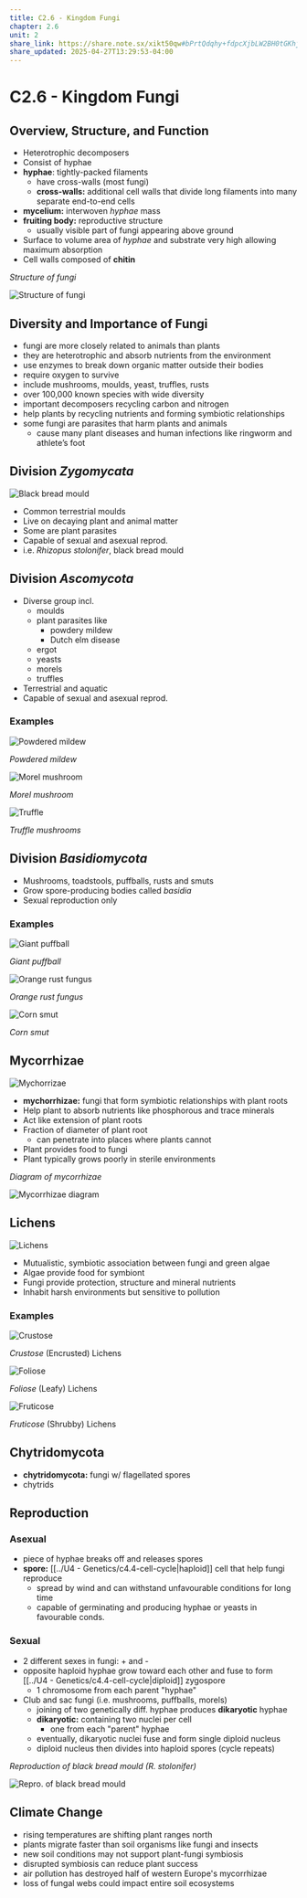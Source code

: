 ```yaml
---
title: C2.6 - Kingdom Fungi
chapter: 2.6
unit: 2
share_link: https://share.note.sx/xikt50qw#bPrtQdqhy+fdpcXjbLW2BH0tGKhjsVb2H90YxKNTEuQ
share_updated: 2025-04-27T13:29:53-04:00
---
```


# C2.6 - Kingdom Fungi

## Overview, Structure, and Function

- Heterotrophic decomposers
- Consist of hyphae
- **hyphae**: tightly-packed filaments
	- have cross-walls (most fungi)
	- **cross-walls:** additional cell walls that divide long filaments into many separate end-to-end cells
- **mycelium:** interwoven *hyphae* mass
- **fruiting body:** reproductive structure
	- usually visible part of fungi appearing above ground
- Surface to volume area of *hyphae* and substrate very high allowing maximum absorption
- Cell walls composed of **chitin**

*Structure of fungi*

![Structure of fungi](img/c2.6/c2.6-fungi-struct.png)

## Diversity and Importance of Fungi

- fungi are more closely related to animals than plants
- they are heterotrophic and absorb nutrients from the environment
- use enzymes to break down organic matter outside their bodies
- require oxygen to survive
- include mushrooms, moulds, yeast, truffles, rusts
- over 100,000 known species with wide diversity
- important decomposers recycling carbon and nitrogen
- help plants by recycling nutrients and forming symbiotic relationships
- some fungi are parasites that harm plants and animals
	- cause many plant diseases and human infections like ringworm and athlete’s foot

## Division *Zygomycata*

![Black bread mould](img/c2.6/c2.6-bread-mould.gif)

- Common terrestrial moulds
- Live on decaying plant and animal matter
- Some are plant parasites
- Capable of sexual and asexual reprod.
- i.e. *Rhizopus stolonifer*, black bread mould

## Division *Ascomycota*

- Diverse group incl.
  - moulds
  - plant parasites like
    - powdery mildew
    - Dutch elm disease
  - ergot
  - yeasts
  - morels
  - truffles
- Terrestrial and aquatic
- Capable of sexual and asexual reprod.

### Examples

![Powdered mildew](img/c2.6/c2.6-powdered-mildew.jpg)

*Powdered mildew*

![Morel mushroom](img/c2.6/c2.6-morel-mushroom.jpg)

*Morel mushroom*

![Truffle](img/c2.6/c2.6-truffles.jpg)

*Truffle mushrooms*

## Division *Basidiomycota*

- Mushrooms, toadstools, puffballs, rusts and smuts
- Grow spore-producing bodies called *basidia*
- Sexual reproduction only

### Examples

![Giant puffball](img/c2.6/c2.6-giant-puffball.jpg)

*Giant puffball*

![Orange rust fungus](img/c2.6/c2.6-orange-rust.jpg)

*Orange rust fungus*

![Corn smut](img/c2.6/c2.6-corn-smut.jpg)

*Corn smut*

## Mycorrhizae

![Mychorrizae](img/c2.6/c2.6-mychorrizae.jpg)

- **mychorrhizae:** fungi that form symbiotic relationships with plant roots
- Help plant to absorb nutrients like phosphorous and trace minerals
- Act like extension of plant roots
- Fraction of diameter of plant root
	- can penetrate into places where plants cannot
- Plant provides food to fungi
- Plant typically grows poorly in sterile environments

*Diagram of mycorrhizae*

![Mycorrhizae diagram](img/c2.6/c2.6-mycorrizhae-diag.png)

## Lichens

![Lichens](img/c2.6/c2.6-lichens.jpg)

- Mutualistic, symbiotic association between fungi and green algae
- Algae provide food for symbiont
- Fungi provide protection, structure and mineral nutrients
- Inhabit harsh environments but sensitive to pollution

### Examples

![Crustose](img/c2.6/c2.6-crustose.jpg)

*Crustose* (Encrusted) Lichens

![Foliose](img/c2.6/c2.6-foliose.jpg)

*Foliose* (Leafy) Lichens

![Fruticose](img/c2.6/c2.6-fruticose.jpg)

*Fruticose* (Shrubby) Lichens

## Chytridomycota

- **chytridomycota:** fungi w/ flagellated spores
- chytrids

## Reproduction

### Asexual

- piece of hyphae breaks off and releases spores
- **spore:** [[../U4 - Genetics/c4.4-cell-cycle|haploid]] cell that help fungi reproduce
	- spread by wind and can withstand unfavourable conditions for long time
	- capable of germinating and producing hyphae or yeasts in favourable conds.

### Sexual

- 2 different sexes in fungi: + and -
- opposite haploid hyphae grow toward each other and fuse to form [[../U4 - Genetics/c4.4-cell-cycle|diploid]] zygospore
	- 1 chromosome from each parent "hyphae"
- Club and sac fungi (i.e. mushrooms, puffballs, morels)
	- joining of two genetically diff. hyphae produces **dikaryotic** hyphae
	- **dikaryotic:** containing two nuclei per cell
		- one from each "parent" hyphae
	- eventually, dikaryotic nuclei fuse and form single diploid nucleus
	- diploid nucleus then divides into haploid spores (cycle repeats)

*Reproduction of black bread mould (R. stolonifer)*

![Repro. of black bread mould](img/c2.6/c2.6-repro-fungi.png)

## Climate Change

- rising temperatures are shifting plant ranges north
- plants migrate faster than soil organisms like fungi and insects
- new soil conditions may not support plant-fungi symbiosis
- disrupted symbiosis can reduce plant success
- air pollution has destroyed half of western Europe's mycorrhizae
- loss of fungal webs could impact entire soil ecosystems